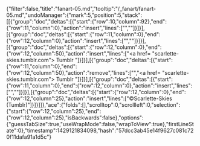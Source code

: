 {"filter":false,"title":"fanart-05.md","tooltip":"/_fanart/fanart-05.md","undoManager":{"mark":5,"position":5,"stack":[[{"group":"doc","deltas":[{"start":{"row":10,"column":92},"end":{"row":11,"column":0},"action":"insert","lines":["",""]}]}],[{"group":"doc","deltas":[{"start":{"row":11,"column":0},"end":{"row":12,"column":0},"action":"insert","lines":["",""]}]}],[{"group":"doc","deltas":[{"start":{"row":12,"column":0},"end":{"row":12,"column":50},"action":"insert","lines":["<a href= \"scarlette-skies.tumblr.com\"> Tumblr </a>"]}]}],[{"group":"doc","deltas":[{"start":{"row":11,"column":0},"end":{"row":12,"column":50},"action":"remove","lines":["","<a href= \"scarlette-skies.tumblr.com\"> Tumblr </a>"]}]}],[{"group":"doc","deltas":[{"start":{"row":11,"column":0},"end":{"row":12,"column":0},"action":"insert","lines":["",""]}]}],[{"group":"doc","deltas":[{"start":{"row":12,"column":0},"end":{"row":12,"column":25},"action":"insert","lines":["©Scarlette-Skies (Tumblr)"]}]}]]},"ace":{"folds":[],"scrolltop":0,"scrollleft":0,"selection":{"start":{"row":12,"column":25},"end":{"row":12,"column":25},"isBackwards":false},"options":{"guessTabSize":true,"useWrapMode":false,"wrapToView":true},"firstLineState":0},"timestamp":1429121834098,"hash":"57dcc3ab45e14f9627c081c720f11dafa91a1d5c"}
